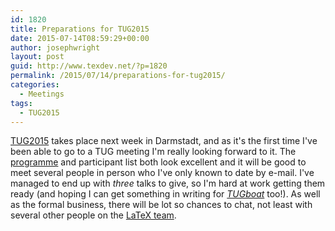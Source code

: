 ```yaml
---
id: 1820
title: Preparations for TUG2015
date: 2015-07-14T08:59:29+00:00
author: josephwright
layout: post
guid: http://www.texdev.net/?p=1820
permalink: /2015/07/14/preparations-for-tug2015/
categories:
  - Meetings
tags:
  - TUG2015
---
```

<a href="http://tug.org/tug2015">TUG2015</a> takes place next week in Darmstadt, and as it's the first time I've been able to go to a TUG meeting I'm really looking forward to it. The <a href="http://tug.org/tug2015/program.html">programme</a> and participant list both look excellent and it will be good to meet several people in person who I've only known to date by e-mail. I've managed to end up with <em>three</em> talks to give, so I'm hard at work getting them ready (and hoping I can get something in writing for <a href="http://tug.org/tugboat"><em>TUGboat</em></a> too!). As well as the formal business, there will be lot so chances to chat, not least with several other people on the <a href="http://www.latex-project.org">LaTeX team</a>.
